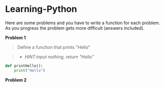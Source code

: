 # Learning-Python

Here are some problems and you have to write a function for each problem. As you progress the problem gets more difficult (answers included).

**Problem 1**

>Define a function that prints "Hello"

>* _HINT:input nothing, return "Hello"_

```python
def printHello():
    print("Hello")
```


**Problem 2**
